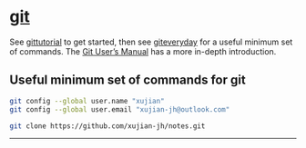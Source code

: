 # [git]

See [gittutorial] to get started, then see [giteveryday] for a useful minimum set of commands. The [Git User’s Manual] has a more in-depth introduction.

## Useful minimum set of commands for git

```bash
git config --global user.name "xujian"
git config --global user.email "xujian-jh@outlook.com"
```

```bash
git clone https://github.com/xujian-jh/notes.git
```

---

[git]:https://git-scm.com/

[gittutorial]:https://git-scm.com/docs/gittutorial

[giteveryday]:https://git-scm.com/docs/giteveryday

[Git User’s Manual]:https://git-scm.com/docs/git
